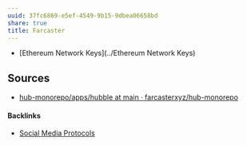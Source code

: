 ```yaml
---
uuid: 37fc6869-e5ef-4549-9b15-9dbea06658bd
share: true
title: Farcaster
---
```

* [Ethereum Network Keys](../Ethereum Network Keys)
## Sources

* [hub-monorepo/apps/hubble at main · farcasterxyz/hub-monorepo](https://github.com/farcasterxyz/hub-monorepo/tree/main/apps/hubble)

#### Backlinks

* [Social Media Protocols](/37e87601-6401-4560-95ba-13e732de1ce4)